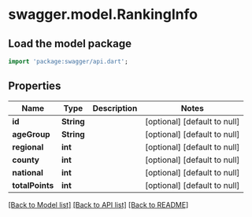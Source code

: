 # swagger.model.RankingInfo

## Load the model package
```dart
import 'package:swagger/api.dart';
```

## Properties
Name | Type | Description | Notes
------------ | ------------- | ------------- | -------------
**id** | **String** |  | [optional] [default to null]
**ageGroup** | **String** |  | [optional] [default to null]
**regional** | **int** |  | [optional] [default to null]
**county** | **int** |  | [optional] [default to null]
**national** | **int** |  | [optional] [default to null]
**totalPoints** | **int** |  | [optional] [default to null]

[[Back to Model list]](../README.md#documentation-for-models) [[Back to API list]](../README.md#documentation-for-api-endpoints) [[Back to README]](../README.md)


